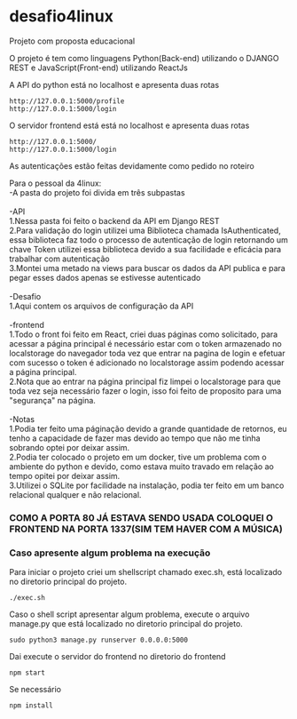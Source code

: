 # desafio4linux
Projeto com proposta educacional

O projeto é tem como linguagens Python(Back-end) utilizando o DJANGO REST e JavaScript(Front-end) utilizando ReactJs

A API do python está no localhost e apresenta duas rotas
 ```
 http://127.0.0.1:5000/profile
 http://127.0.0.1:5000/login
 ```
 
O servidor frontend está está no localhost e apresenta duas rotas
 ```
 http://127.0.0.1:5000/
 http://127.0.0.1:5000/login
 ```
 
 As autenticações estão feitas devidamente como pedido no roteiro

Para o pessoal da 4linux:
<br>
 -A pasta do projeto foi divida em três subpastas
 <br>
 <br>
  -API
    <br>
     1.Nessa pasta foi feito o backend da API em Django REST
    <br>
     2.Para validação do login utilizei uma Biblioteca chamada IsAuthenticated, essa biblioteca faz todo o processo de autenticação de login retornando um chave Token utilizei   essa biblioteca devido a sua facilidade e eficácia para trabalhar com autenticação
    <br>
     3.Montei uma metado na views para buscar os dados da API publica e para pegar esses dados apenas se estivesse autenticado
  <br>
  <br>
  -Desafio
   <br>
    1.Aqui contem os arquivos de configuração da API
   <br>
   <br>
  -frontend
  <br>
     1.Todo o front foi feito em React, criei duas páginas como solicitado, para acessar a página principal é necessário estar com o token armazenado no localstorage do navegador toda vez que entrar na pagina de login e efetuar com sucesso o token é adicionado no localstorage assim podendo acessar a página principal.
    <br>
     2.Nota que ao entrar na página principal fiz limpei o localstorage para que toda vez seja necessário fazer o login, isso foi feito de proposito para uma "segurança" na      página.
    <br>
    <br>
  -Notas
  <br>
     1.Podia ter feito uma páginação devido a grande quantidade de retornos, eu tenho a capacidade de fazer mas devido ao tempo que não me tinha sobrando optei por deixar assim.
    <br>
     2.Podia ter colocado o projeto em um docker, tive um problema com o ambiente do python e devido, como estava muito travado em relação ao tempo opitei por deixar assim.
    <br>
     3.Utilizei o SQLite por facilidade na instalação, podia ter feito em um banco relacional qualquer e não relacional.
    
    
<h3>COMO A PORTA 80 JÁ ESTAVA SENDO USADA COLOQUEI O FRONTEND NA PORTA 1337(SIM TEM HAVER COM A MÚSICA)<h3>
 
 
 <h3>Caso apresente algum problema na execução</h3>
 Para iniciar o projeto criei um shellscript chamado exec.sh, está localizado no diretorio principal do projeto.
 
 ```
 ./exec.sh
 ```
 
Caso o shell script apresentar algum problema, execute o arquivo manage.py que está localizado no diretorio principal do projeto.

```
sudo python3 manage.py runserver 0.0.0.0:5000
```

Dai execute o servidor do frontend no diretorio do frontend

```
npm start
```

Se necessário

```
npm install
```

    
